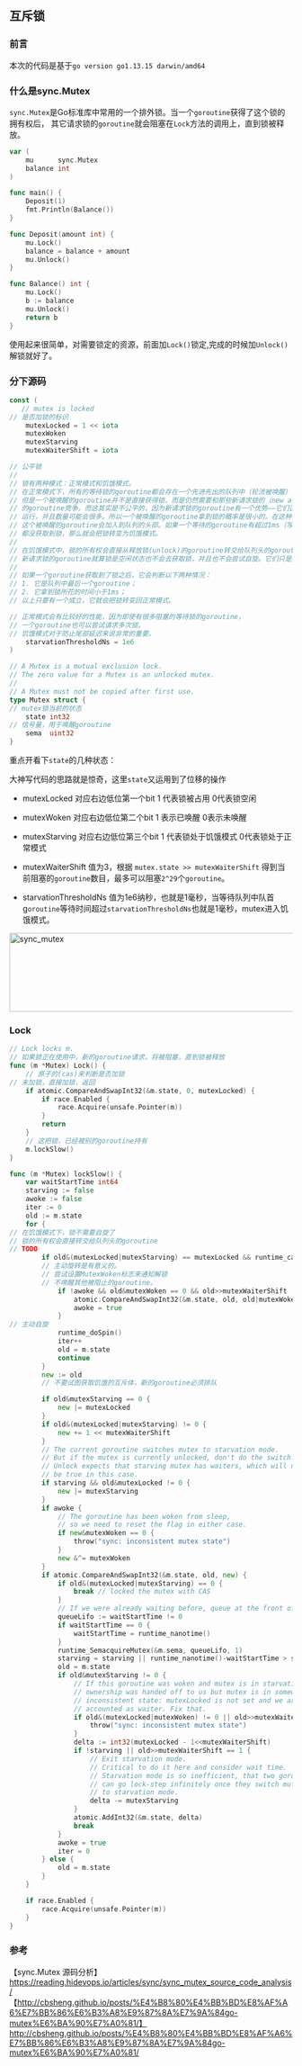 ## 互斥锁

### 前言

本次的代码是基于`go version go1.13.15 darwin/amd64`   

### 什么是sync.Mutex

`sync.Mutex`是Go标准库中常用的一个排外锁。当一个`goroutine`获得了这个锁的拥有权后， 其它请求锁的`goroutine`就会阻塞在`Lock`方法的调用上，直到锁被释放。  

```go
var (
	mu      sync.Mutex
	balance int
)

func main() {
	Deposit(1)
	fmt.Println(Balance())
}

func Deposit(amount int) {
	mu.Lock()
	balance = balance + amount
	mu.Unlock()
}

func Balance() int {
	mu.Lock()
	b := balance
	mu.Unlock()
	return b
}
```

使用起来很简单，对需要锁定的资源，前面加`Lock()`锁定,完成的时候加`Unlock()`解锁就好了。  

### 分下源码

```go
const (
   // mutex is locked
// 是否加锁的标识
	mutexLocked = 1 << iota 
	mutexWoken
	mutexStarving
	mutexWaiterShift = iota

// 公平锁
//
// 锁有两种模式：正常模式和饥饿模式。
// 在正常模式下，所有的等待锁的goroutine都会存在一个先进先出的队列中（轮流被唤醒）
// 但是一个被唤醒的goroutine并不是直接获得锁，而是仍然需要和那些新请求锁的（new arrivial）
// 的goroutine竞争，而这其实是不公平的，因为新请求锁的goroutine有一个优势——它们正在CPU上
// 运行，并且数量可能会很多。所以一个被唤醒的goroutine拿到锁的概率是很小的。在这种情况下，
// 这个被唤醒的goroutine会加入到队列的头部。如果一个等待的goroutine有超过1ms（写死在代码中）
// 都没获取到锁，那么就会把锁转变为饥饿模式。
//
// 在饥饿模式中，锁的所有权会直接从释放锁(unlock)的goroutine转交给队列头的goroutine，
// 新请求锁的goroutine就算锁是空闲状态也不会去获取锁，并且也不会尝试自旋。它们只是排到队列的尾部。
//
// 如果一个goroutine获取到了锁之后，它会判断以下两种情况：
// 1. 它是队列中最后一个goroutine；
// 2. 它拿到锁所花的时间小于1ms；
// 以上只要有一个成立，它就会把锁转变回正常模式。

// 正常模式会有比较好的性能，因为即使有很多阻塞的等待锁的goroutine，
// 一个goroutine也可以尝试请求多次锁。
// 饥饿模式对于防止尾部延迟来说非常的重要。
	starvationThresholdNs = 1e6
)

// A Mutex is a mutual exclusion lock.
// The zero value for a Mutex is an unlocked mutex.
//
// A Mutex must not be copied after first use.
type Mutex struct {
// mutex锁当前的状态
	state int32
// 信号量，用于唤醒goroutine
	sema  uint32
}
```

重点开看下`state`的几种状态：  

大神写代码的思路就是惊奇，这里`state`又运用到了位移的操作  

- mutexLocked 对应右边低位第一个bit 1 代表锁被占用  0代表锁空闲  

- mutexWoken 对应右边低位第二个bit 1 表示已唤醒  0表示未唤醒  

- mutexStarving 对应右边低位第三个bit 1 代表锁处于饥饿模式  0代表锁处于正常模式

- mutexWaiterShift 值为3，根据 `mutex.state >> mutexWaiterShift` 得到当前阻塞的`goroutine`数目，最多可以阻塞`2^29`个`goroutine`。

- starvationThresholdNs 值为1e6纳秒，也就是1毫秒，当等待队列中队首g`oroutine`等待时间超过`starvationThresholdNs`也就是1毫秒，mutex进入饥饿模式。  

<img src="/img/sync_mutex_state.png" width = "568" height = "140" alt="sync_mutex" align=center />

### Lock

```go
// Lock locks m.
// 如果锁正在使用中，新的goroutine请求，将被阻塞，直到锁被释放
func (m *Mutex) Lock() {
	// 原子的(cas)来判断是否加锁
// 未加锁，直接加锁，返回
	if atomic.CompareAndSwapInt32(&m.state, 0, mutexLocked) {
		if race.Enabled {
			race.Acquire(unsafe.Pointer(m))
		}
		return
	}
    // 这把锁，已经被别的goroutine持有
	m.lockSlow()
}

func (m *Mutex) lockSlow() {
	var waitStartTime int64
	starving := false
	awoke := false
	iter := 0
	old := m.state
	for {
// 在饥饿模式下，锁不需要自旋了
// 锁的所有权会直接转交给队列头的goroutine
// TODO
		if old&(mutexLocked|mutexStarving) == mutexLocked && runtime_canSpin(iter) {
        // 主动旋转是有意义的。
        // 尝试设置MutexWoken标志来通知解锁
        // 不唤醒其他被阻止的goroutine。
			if !awoke && old&mutexWoken == 0 && old>>mutexWaiterShift != 0 &&
				atomic.CompareAndSwapInt32(&m.state, old, old|mutexWoken) {
				awoke = true
			}
// 主动自旋
			runtime_doSpin()
			iter++
			old = m.state
			continue
		}
		new := old
		// 不要试图获取饥饿的互斥体，新的goroutine必须排队

		if old&mutexStarving == 0 {
			new |= mutexLocked
		}
		if old&(mutexLocked|mutexStarving) != 0 {
			new += 1 << mutexWaiterShift
		}
		// The current goroutine switches mutex to starvation mode.
		// But if the mutex is currently unlocked, don't do the switch.
		// Unlock expects that starving mutex has waiters, which will not
		// be true in this case.
		if starving && old&mutexLocked != 0 {
			new |= mutexStarving
		}
		if awoke {
			// The goroutine has been woken from sleep,
			// so we need to reset the flag in either case.
			if new&mutexWoken == 0 {
				throw("sync: inconsistent mutex state")
			}
			new &^= mutexWoken
		}
		if atomic.CompareAndSwapInt32(&m.state, old, new) {
			if old&(mutexLocked|mutexStarving) == 0 {
				break // locked the mutex with CAS
			}
			// If we were already waiting before, queue at the front of the queue.
			queueLifo := waitStartTime != 0
			if waitStartTime == 0 {
				waitStartTime = runtime_nanotime()
			}
			runtime_SemacquireMutex(&m.sema, queueLifo, 1)
			starving = starving || runtime_nanotime()-waitStartTime > starvationThresholdNs
			old = m.state
			if old&mutexStarving != 0 {
				// If this goroutine was woken and mutex is in starvation mode,
				// ownership was handed off to us but mutex is in somewhat
				// inconsistent state: mutexLocked is not set and we are still
				// accounted as waiter. Fix that.
				if old&(mutexLocked|mutexWoken) != 0 || old>>mutexWaiterShift == 0 {
					throw("sync: inconsistent mutex state")
				}
				delta := int32(mutexLocked - 1<<mutexWaiterShift)
				if !starving || old>>mutexWaiterShift == 1 {
					// Exit starvation mode.
					// Critical to do it here and consider wait time.
					// Starvation mode is so inefficient, that two goroutines
					// can go lock-step infinitely once they switch mutex
					// to starvation mode.
					delta -= mutexStarving
				}
				atomic.AddInt32(&m.state, delta)
				break
			}
			awoke = true
			iter = 0
		} else {
			old = m.state
		}
	}

	if race.Enabled {
		race.Acquire(unsafe.Pointer(m))
	}
}
```



### 参考

【sync.Mutex 源码分析】https://reading.hidevops.io/articles/sync/sync_mutex_source_code_analysis/  
【http://cbsheng.github.io/posts/%E4%B8%80%E4%BB%BD%E8%AF%A6%E7%BB%86%E6%B3%A8%E9%87%8A%E7%9A%84go-mutex%E6%BA%90%E7%A0%81/】http://cbsheng.github.io/posts/%E4%B8%80%E4%BB%BD%E8%AF%A6%E7%BB%86%E6%B3%A8%E9%87%8A%E7%9A%84go-mutex%E6%BA%90%E7%A0%81/  